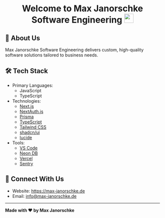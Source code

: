 <div id="badges" align="center">
  <h1>
    Welcome to Max Janorschke Software Engineering
    <img src="https://media.giphy.com/media/hvRJCLFzcasrR4ia7z/giphy.gif" width="30px"/>
  </h1>
</div>

## 🏢 About Us

Max Janorschke Software Engineering delivers custom, high-quality software solutions tailored to business needs.

## 🛠 Tech Stack

- Primary Languages: 
  - JavaScript
  - TypeScript
- Technologies: 
  - [Next.js](https://nextjs.org)
  - [NextAuth.js](https://next-auth.js.org)
  - [Prisma](https://prisma.io)
  - [TypeScript](https://www.typescriptlang.org)
  - [Tailwind CSS](https://tailwindcss.com)
  - [shadcn/ui](https://ui.shadcn.com/)
  - [lucide](https://lucide.dev/icons)
- Tools: 
  - [VS Code](https://code.visualstudio.com/)
  - [Neon DB](https://console.neon.tech/)
  - [Vercel](https://vercel.com/)
  - [Sentry](https://sentry.io/welcome/)

## 🤝 Connect With Us

- Website: https://max-janorschke.de
- Email: info@max-janorschke.de

---

**Made with ❤️ by Max Janorschke**
